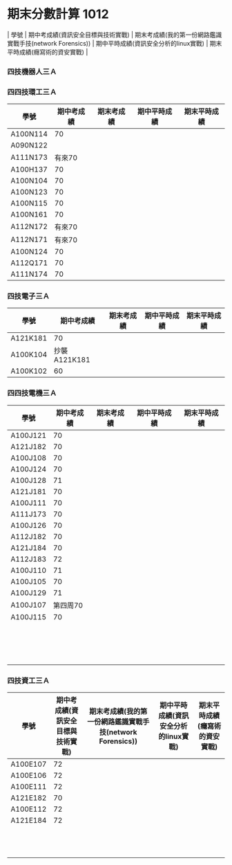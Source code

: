 # 期末分數計算 1012
| 學號 | 期中考成績(資訊安全目標與技術實戰) | 期末考成績(我的第一份網路鑑識實戰手技(network Forensics)) | 期中平時成績(資訊安全分析的linux實戰) | 期末平時成績(癮寫術的資安實戰) |
### 四技機器人三Ａ

### 四四技環工三Ａ
| 學號 | 期中考成績 | 期末考成績 | 期中平時成績 | 期末平時成績 |
| ---- |  ---- |  ---- |  ---- |  ---- |  
|A100N114 |70||||
|A090N122 |||||
|A111N173   |有來70||||
|A100H137 | 70||||
|A100N104 | 70||||
|A100N123 | 70||||
|A100N115| 70||||
|A100N161 |70||||
|A112N172 |有來70||||
|A112N171 |有來70||||
|A100N124 |70||||
|A112Q171 |70||||
|A111N174 |70||||

### 四技電子三Ａ
| 學號 | 期中考成績 | 期末考成績 | 期中平時成績 | 期末平時成績 |
| ---- |  ---- |  ---- |  ---- |  ---- |  
|A121K181|70||||
|A100K104 |抄襲A121K181||||
|A100K102 |60||||

### 四四技電機三Ａ
| 學號 | 期中考成績 | 期末考成績 | 期中平時成績 | 期末平時成績 |
| ---- |  ---- |  ---- |  ---- |  ---- |  
|A100J121 |70||||
|A121J182|70||||
|A100J108 |70||||
|A100J124|70||||
|A100J128|71||||
|A121J181  |70||||
|A100J111 |70||||
|A111J173 |70||||
|A100J126 |70||||
|A112J182 |70||||
|A121J184 |70||||
|A112J183 |72||||
|A100J110 | 71||||
|A100J105|70||||
|A100J129|71||||
|A100J107 |第四周70||||
|A100J115 |70||||
| |||||
| |||||
| |||||
| |||||
| |||||
| |||||
| |||||
| |||||
| |||||
| |||||
| |||||
| |||||
| |||||
| |||||
| |||||
| |||||
### 四技資工三Ａ
| 學號 | 期中考成績(資訊安全目標與技術實戰) | 期末考成績(我的第一份網路鑑識實戰手技(network Forensics)) | 期中平時成績(資訊安全分析的linux實戰) | 期末平時成績(癮寫術的資安實戰) |
| ---- |  ---- |  ---- |  ---- |  ---- |  
|A100E107|72||||
|A100E106 |72||||
|A100E111 |72||||
|A121E182 |70||||
|A100E112  |72||||
|A121E184 |72||||
| |||||
| |||||
| |||||
| |||||
| |||||
| |||||
| |||||
| |||||
| |||||
| |||||
| |||||
| |||||

